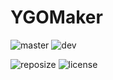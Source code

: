 # YGOMaker

![master](https://img.shields.io/travis/nekomatamune/ygomaker/master.svg?label=Master%20Build&style=plastic)
![dev](https://img.shields.io/travis/nekomatamune/ygomaker/dev.svg?label=Dev%20Build&style=plastic)

![reposize](https://img.shields.io/github/repo-size/nekomatamune/ygomaker?label=Repo%20Size&style=plastic)
![license](https://img.shields.io/github/license/nekomatamune/ygomaker?label=License&style=plastic)



